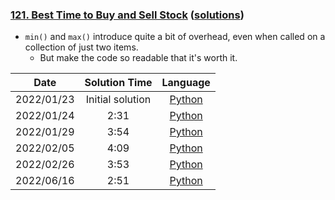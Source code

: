 ### [121. Best Time to Buy and Sell Stock](https://leetcode.com/problems/best-time-to-buy-and-sell-stock/) ([solutions](https://github.com/pete-debiase/Comprog/blob/main/Solutions/121.%20Best%20Time%20to%20Buy%20and%20Sell%20Stock/))
- `min()` and `max()` introduce quite a bit of overhead, even when called on a collection of just two items.
    + But make the code so readable that it's worth it.

|    Date    |  Solution Time   |                                                                                Language                                                                                |
|:----------:|:----------------:|:----------------------------------------------------------------------------------------------------------------------------------------------------------------------:|
| 2022/01/23 | Initial solution |      [Python](https://github.com/pete-debiase/Comprog/blob/main/Solutions/121.%20Best%20Time%20to%20Buy%20and%20Sell%20Stock/best_time_to_buy_and_sell_stock.py)       |
| 2022/01/24 |       2:31       | [Python](https://github.com/pete-debiase/Comprog/blob/main/Solutions/121.%20Best%20Time%20to%20Buy%20and%20Sell%20Stock/best_time_to_buy_and_sell_stock_2022-01-24.py) |
| 2022/01/29 |       3:54       | [Python](https://github.com/pete-debiase/Comprog/blob/main/Solutions/121.%20Best%20Time%20to%20Buy%20and%20Sell%20Stock/best_time_to_buy_and_sell_stock_2022-01-29.py) |
| 2022/02/05 |       4:09       | [Python](https://github.com/pete-debiase/Comprog/blob/main/Solutions/121.%20Best%20Time%20to%20Buy%20and%20Sell%20Stock/best_time_to_buy_and_sell_stock_2022-02-05.py) |
| 2022/02/26 |       3:53       | [Python](https://github.com/pete-debiase/Comprog/blob/main/Solutions/121.%20Best%20Time%20to%20Buy%20and%20Sell%20Stock/best_time_to_buy_and_sell_stock_2022-02-26.py) |
| 2022/06/16 |       2:51       | [Python](https://github.com/pete-debiase/Comprog/blob/main/Solutions/121.%20Best%20Time%20to%20Buy%20and%20Sell%20Stock/best_time_to_buy_and_sell_stock_2022-06-16.py) |
